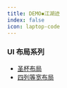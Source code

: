 ```yaml
---
title: DEMO◾江湖迹
index: false
icon: laptop-code
---
```


### UI 布局系列

- [圣杯布局](圣杯布局.md)
- [四列等宽布局](四列等宽布局.md)

